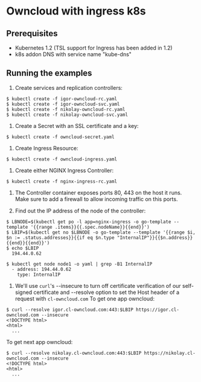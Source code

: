 # Owncloud with ingress k8s

## Prerequisites

* Kubernetes 1.2 (TSL support for Ingress has been added in 1.2)
* k8s addon DNS with service name "kube-dns"

## Running the examples

1. Create services and replication controllers:

  ```
  $ kubectl create -f igor-owncloud-rc.yaml
  $ kubectl create -f igor-owncloud-svc.yaml
  $ kubectl create -f nikolay-owncloud-rc.yaml
  $ kubectl create -f nikolay-owncloud-svc.yaml
  ```
1. Create a Secret with an SSL certificate and a key:
  ```
  $ kubectl create -f owncloud-secret.yaml
  ```

1. Create Ingress Resource:
  ```
  $ kubectl create -f owncloud-ingress.yaml
  ```

1. Create either NGINX Ingress Controller:
  ```
  $ kubectl create -f nginx-ingress-rc.yaml
  ```

1. The Controller container exposes ports 80, 443
on the host it runs. Make sure to add a firewall to allow incoming traffic
on this ports.

1. Find out the IP address of the node of the controller:
  ```
  $ LBNODE=$(kubectl get po -l app=nginx-ingress -o go-template --template '{{range .items}}{{.spec.nodeName}}{{end}}')
  $ LBIP=$(kubectl get no $LBNODE -o go-template --template '{{range $i, $n := .status.addresses}}{{if eq $n.type "InternalIP"}}{{$n.address}}{{end}}{{end}}')
  $ echo $LBIP
    194.44.0.62
  ```

  ```
  $ kubectl get node node1 -o yaml | grep -B1 InternalIP
    - address: 194.44.0.62
      type: InternalIP
  ```


1. We'll use ```curl```'s --insecure to turn off certificate verification of our self-signed
certificate and --resolve option to set the Host header of a request with ```cl-owncloud.com```
  To get one app owncloud:
  ```
  $ curl --resolve igor.cl-owncloud.com:443:$LBIP https://igor.cl-owncloud.com --insecure
  <!DOCTYPE html>
  <html>
    ...
  ```
  To get next app owncloud:
  ```
  $ curl --resolve nikolay.cl-owncloud.com:443:$LBIP https://nikolay.cl-owncloud.com --insecure
  <!DOCTYPE html>
  <html>
    ...
  ```